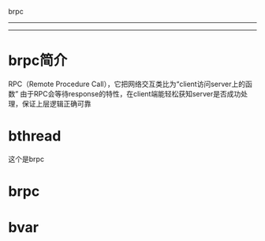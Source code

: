 

brpc



____


____


# brpc简介

RPC（Remote Procedure Call），它把网络交互类比为“client访问server上的函数”
由于RPC会等待response的特性，在client端能轻松获知server是否成功处理，保证上层逻辑正确可靠






# bthread
这个是brpc



# brpc

# bvar
